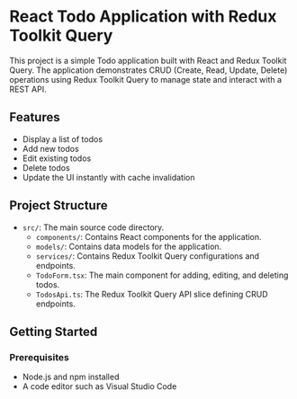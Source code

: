 # React Todo Application with Redux Toolkit Query

This project is a simple Todo application built with React and Redux Toolkit Query. The application demonstrates CRUD (Create, Read, Update, Delete) operations using Redux Toolkit Query to manage state and interact with a REST API.

## Features
- Display a list of todos
- Add new todos
- Edit existing todos
- Delete todos
- Update the UI instantly with cache invalidation

## Project Structure
- `src/`: The main source code directory.
  - `components/`: Contains React components for the application.
  - `models/`: Contains data models for the application.
  - `services/`: Contains Redux Toolkit Query configurations and endpoints.
  - `TodoForm.tsx`: The main component for adding, editing, and deleting todos.
  - `TodosApi.ts`: The Redux Toolkit Query API slice defining CRUD endpoints.

## Getting Started

### Prerequisites
- Node.js and npm installed
- A code editor such as Visual Studio Code

